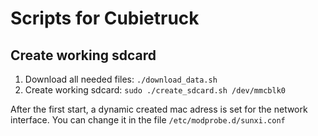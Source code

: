 # Scripts for Cubietruck

## Create working sdcard

1. Download all needed files: `./download_data.sh`
2. Create working sdcard: `sudo ./create_sdcard.sh /dev/mmcblk0`

After the first start, a dynamic created mac adress is set for the network interface. You can change it in the file `/etc/modprobe.d/sunxi.conf`

